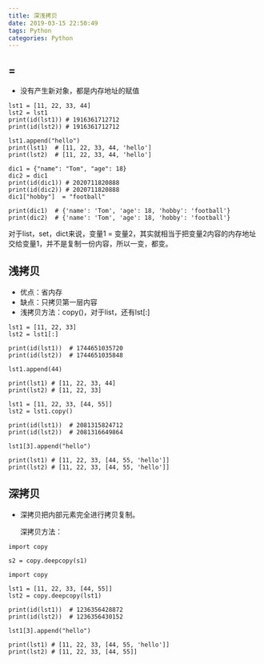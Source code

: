 ```yaml
---
title: 深浅拷贝
date: 2019-03-15 22:50:49
tags: Python
categories: Python
---
```


## =

- 没有产生新对象，都是内存地址的赋值

```
lst1 = [11, 22, 33, 44]
lst2 = lst1
print(id(lst1)) # 1916361712712
print(id(lst2)) # 1916361712712

lst1.append("hello")
print(lst1)  # [11, 22, 33, 44, 'hello']
print(lst2)  # [11, 22, 33, 44, 'hello']
```

```
dic1 = {"name": "Tom", "age": 18}
dic2 = dic1
print(id(dic1)) # 2020711820888
print(id(dic2)) # 2020711820888
dic1["hobby"]  = "football"

print(dic1)  # {'name': 'Tom', 'age': 18, 'hobby': 'football'}
print(dic2)  # {'name': 'Tom', 'age': 18, 'hobby': 'football'}
```

  对于list，set，dict来说，变量1 = 变量2，其实就相当于把变量2内容的内存地址交给变量1，并不是复制一份内容，所以一变，都变。 



## 浅拷贝

- 优点：省内存
- 缺点：只拷贝第一层内容
- 浅拷贝方法：copy()，对于list，还有lst[:]

```
lst1 = [11, 22, 33]
lst2 = lst1[:]

print(id(lst1))  # 1744651035720
print(id(lst2))  # 1744651035848

lst1.append(44)

print(lst1) # [11, 22, 33, 44]
print(lst2) # [11, 22, 33]
```

```
lst1 = [11, 22, 33, [44, 55]]
lst2 = lst1.copy()

print(id(lst1))  # 2081315824712
print(id(lst2))  # 2081316649864

lst1[3].append("hello")

print(lst1) # [11, 22, 33, [44, 55, 'hello']]
print(lst2) # [11, 22, 33, [44, 55, 'hello']]
```



## 深拷贝

- 深拷贝把内部元素完全进行拷贝复制。

  深拷贝方法：

```
import copy

s2 = copy.deepcopy(s1)
```

```
import copy

lst1 = [11, 22, 33, [44, 55]]
lst2 = copy.deepcopy(lst1)

print(id(lst1))  # 1236356428872
print(id(lst2))  # 1236356430152

lst1[3].append("hello")

print(lst1) # [11, 22, 33, [44, 55, 'hello']]
print(lst2) # [11, 22, 33, [44, 55]]
```

